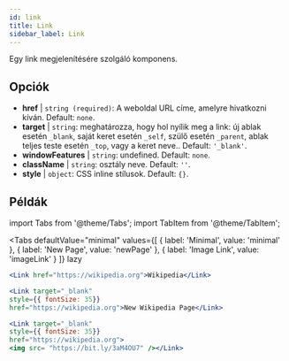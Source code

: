 ```yaml
---
id: link
title: Link
sidebar_label: Link
---
```


Egy link megjelenítésére szolgáló komponens.

## Opciók

* __href__ | `string (required)`: A weboldal URL címe, amelyre hivatkozni kíván. Default: `none`.
* __target__ | `string`: meghatározza, hogy hol nyílik meg a link: új ablak esetén `_blank`, saját keret esetén `_self`, szülő esetén `_parent`, ablak teljes teste esetén `_top`, vagy a keret neve.. Default: `'_blank'`.
* __windowFeatures__ | `string`: undefined. Default: `none`.
* __className__ | `string`: osztály neve. Default: `''`.
* __style__ | `object`: CSS inline stílusok. Default: `{}`.


## Példák

import Tabs from '@theme/Tabs';
import TabItem from '@theme/TabItem';

<Tabs
    defaultValue="minimal"
    values={[
        { label: 'Minimal', value: 'minimal' },
        { label: 'New Page', value: 'newPage' },
        { label: 'Image Link', value: 'imageLink' }
    ]}
    lazy
>
<TabItem value="minimal">

```jsx live
<Link href="https://wikipedia.org">Wikipedia</Link>
```

</TabItem>

<TabItem value="newPage">

```jsx live
<Link target="_blank" 
style={{ fontSize: 35}}
href="https://wikipedia.org">New Wikipedia Page</Link>
```
</TabItem>

<TabItem value="imageLink">

```jsx live
<Link target="_blank" 
style={{ fontSize: 35}}
href="https://wikipedia.org">
<img src= "https://bit.ly/3aM4OU7" /></Link>
```

</TabItem>

</Tabs>
